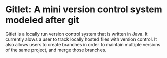 # Gitlet: A mini version control system modeled after git

Gitlet is a locally run version control system that is written in Java. It currently alows a user to track locally hosted files with version control. It also allows users to create branches in order to maintain multiple versions of the same project, and merge those branches.
